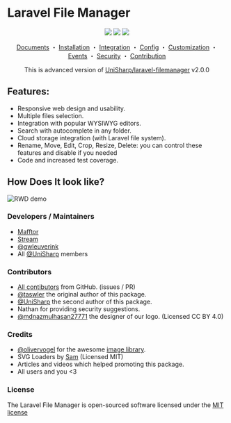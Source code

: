 # Laravel File Manager

<p align="center">
  <a target="_blank" href="https://packagist.org/packages/mafftor/laravel-file-manager"><img src="https://img.shields.io/packagist/dt/mafftor/laravel-file-manager.svg?style=flat-square"></a>
  <a target="_blank" href="https://github.com/mafftor/laravel-file-manager/releases"><img src="https://img.shields.io/packagist/v/mafftor/laravel-file-manager.svg?style=flat-square"></a>
  <a target="_blank" href="https://github.com/mafftor/laravel-file-manager/blob/master/LICENSE"><img src="https://img.shields.io/github/license/mafftor/laravel-file-manager?style=flat-square"></a>
</p>

<p align="center">
  <a href="https://github.com/mafftor/laravel-file-manager/blob/master/docs/index.md">Documents</a>
・
  <a href="https://github.com/mafftor/laravel-file-manager/blob/master/docs/installation.md">Installation</a>
・
  <a href="https://github.com/mafftor/laravel-file-manager/blob/master/docs/integration.md">Integration</a>
・
  <a href="https://github.com/mafftor/laravel-file-manager/blob/master/docs/config.md">Config</a>
・
  <a href="https://github.com/mafftor/laravel-file-manager/blob/master/docs/customization.md">Customization</a>
・
  <a href="https://github.com/mafftor/laravel-file-manager/blob/master/docs/events.md">Events</a>
・
  <a href="https://github.com/mafftor/laravel-file-manager/blob/master/docs/security.md">Security</a>
・
  <a href="https://github.com/mafftor/laravel-file-manager/blob/master/docs/contribution.md">Contribution</a>
</p>

<p align="center">
  This is advanced version of <a target="_blank" href="https://github.com/UniSharp/laravel-filemanager">UniSharp/laravel-filemanager</a> v2.0.0
</p>

## Features:
* Responsive web design and usability.
* Multiple files selection.
* Integration with popular WYSIWYG editors.
* Search with autocomplete in any folder.
* Cloud storage integration (with Laravel file system).
* Rename, Move, Edit, Crop, Resize, Delete: you can control these features and disable if you needed
* Code and increased test coverage.

## How Does It look like?

![RWD demo](https://unisharp.github.io/laravel-filemanager/images/screenshots-v2.png)

### Developers / Maintainers

 * [Mafftor](https://github.com/mafftor)
 * [Stream](https://github.com/g0110280)
 * [@gwleuverink](https://github.com/gwleuverink)
 * All [@UniSharp](https://github.com/UniSharp) members

### Contributors

 * [All contibutors](https://github.com/mafftor/laravel-file-manager/graphs/contributors) from GitHub. (issues / PR)
 * [@taswler](https://github.com/tsawler) the original author of this package.
 * [@UniSharp](https://github.com/UniSharp) the second author of this package.
 * Nathan for providing security suggestions.
 * [@mdnazmulhasan27771](https://github.com/mdnazmulhasan27771) the designer of our logo. (Licensed CC BY 4.0)

### Credits

 * [@olivervogel](https://github.com/olivervogel) for the awesome [image library](https://github.com/Intervention/image).
 * SVG Loaders by [Sam](http://samherbert.net/svg-loaders/) (Licensed MIT)
 * Articles and videos which helped promoting this package.
 * All users and you <3

### License

The Laravel File Manager is open-sourced software licensed under the [MIT license](http://opensource.org/licenses/MIT)

